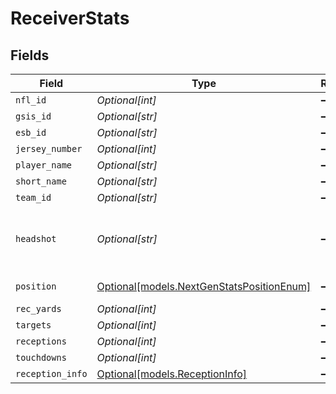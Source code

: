 # ReceiverStats


## Fields

| Field                                                                                  | Type                                                                                   | Required                                                                               | Description                                                                            | Example                                                                                |
| -------------------------------------------------------------------------------------- | -------------------------------------------------------------------------------------- | -------------------------------------------------------------------------------------- | -------------------------------------------------------------------------------------- | -------------------------------------------------------------------------------------- |
| `nfl_id`                                                                               | *Optional[int]*                                                                        | :heavy_minus_sign:                                                                     | N/A                                                                                    | 34452                                                                                  |
| `gsis_id`                                                                              | *Optional[str]*                                                                        | :heavy_minus_sign:                                                                     | N/A                                                                                    | 00-0039852                                                                             |
| `esb_id`                                                                               | *Optional[str]*                                                                        | :heavy_minus_sign:                                                                     | N/A                                                                                    | NAC559347                                                                              |
| `jersey_number`                                                                        | *Optional[int]*                                                                        | :heavy_minus_sign:                                                                     | N/A                                                                                    | 9                                                                                      |
| `player_name`                                                                          | *Optional[str]*                                                                        | :heavy_minus_sign:                                                                     | N/A                                                                                    | Matthew Stafford                                                                       |
| `short_name`                                                                           | *Optional[str]*                                                                        | :heavy_minus_sign:                                                                     | N/A                                                                                    | M.Stafford                                                                             |
| `team_id`                                                                              | *Optional[str]*                                                                        | :heavy_minus_sign:                                                                     | N/A                                                                                    | 2510                                                                                   |
| `headshot`                                                                             | *Optional[str]*                                                                        | :heavy_minus_sign:                                                                     | URL to player headshot image (contains formatInstructions placeholder)                 | https://static.www.nfl.com/image/upload/formatInstructions/league/oyap81gtzcvnfmripis1 |
| `position`                                                                             | [Optional[models.NextGenStatsPositionEnum]](../models/nextgenstatspositionenum.md)     | :heavy_minus_sign:                                                                     | Next Gen Stats player position                                                         |                                                                                        |
| `rec_yards`                                                                            | *Optional[int]*                                                                        | :heavy_minus_sign:                                                                     | N/A                                                                                    | 85                                                                                     |
| `targets`                                                                              | *Optional[int]*                                                                        | :heavy_minus_sign:                                                                     | N/A                                                                                    | 12                                                                                     |
| `receptions`                                                                           | *Optional[int]*                                                                        | :heavy_minus_sign:                                                                     | N/A                                                                                    | 10                                                                                     |
| `touchdowns`                                                                           | *Optional[int]*                                                                        | :heavy_minus_sign:                                                                     | N/A                                                                                    | 1                                                                                      |
| `reception_info`                                                                       | [Optional[models.ReceptionInfo]](../models/receptioninfo.md)                           | :heavy_minus_sign:                                                                     | N/A                                                                                    |                                                                                        |
